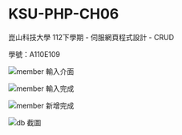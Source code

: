 # KSU-PHP-CH06

崑山科技大學 112下學期 - 伺服網頁程式設計 - CRUD

學號：A110E109

![member 輸入介面](screenshot/網頁擷取_member-1.jpeg "member 輸入介面")

![member 輸入完成](screenshot/網頁擷取_member-2.jpeg "member 輸入完成")

![member 新增完成](screenshot/網頁擷取_list_users-1.jpeg "member 新增完成")

![db 截圖](screenshot/db_截圖.jpg "db 截圖")
